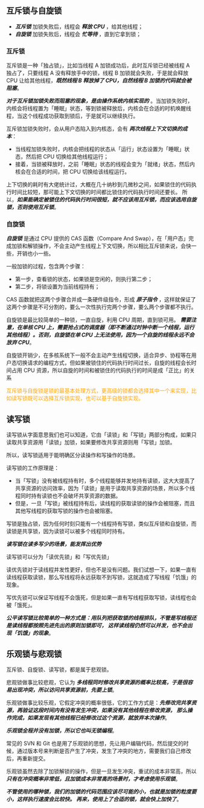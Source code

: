 ## 互斥锁与自旋锁

* ***互斥锁*** 加锁失败后，线程会 ***释放 CPU*** ，给其他线程；
* ***自旋锁*** 加锁失败后，线程会 ***忙等待*** ，直到它拿到锁；

### 互斥锁

互斥锁是一种「独占锁」，比如当线程 A 加锁成功后，此时互斥锁已经被线程 A 独占了，只要线程 A 没有释放手中的锁，线程 B
加锁就会失败，于是就会释放 CPU 让给其他线程，***既然线程 B 释放掉了 CPU，自然线程 B 加锁的代码就会被阻塞***。

***对于互斥锁加锁失败而阻塞的现象，是由操作系统内核实现的***
。当加锁失败时，内核会将线程置为「睡眠」状态，等到锁被释放后，内核会在合适的时机唤醒线程，当这个线程成功获取到锁后，于是就可以继续执行。

互斥锁加锁失败时，会从用户态陷入到内核态，会有 ***两次线程上下文切换的成本***：

* 当线程加锁失败时，内核会把线程的状态从「运行」状态设置为「睡眠」状态，然后把 CPU 切换给其他线程运行；
* 接着，当锁被释放时，之前「睡眠」状态的线程会变为「就绪」状态，然后内核会在合适的时间，把 CPU 切换给该线程运行。

上下切换的耗时有大佬统计过，大概在几十纳秒到几微秒之间，如果锁住的代码执行时间比较短，那可能上下文切换的时间都比锁住的代码执行时间还要长。
所以，***如果能确定被锁住的代码执行时间很短，就不应该用互斥锁，而应该选用自旋锁，否则使用互斥锁***。

### 自旋锁

***自旋锁*** 是通过 CPU 提供的 CAS 函数（Compare And Swap），在「用户态」完成加锁和解锁操作，不会主动产生线程上下文切换，所以相比互斥锁来说，会快一些，开销也小一些。

一般加锁的过程，包含两个步骤：

* 第一步，查看锁的状态，如果锁是空闲的，则执行第二步；
* 第二步，将锁设置为当前线程持有；

CAS 函数就把这两个步骤合并成一条硬件级指令，形成 ***原子指令*** ，这样就保证了这两个步骤是不可分割的，要么一次性执行完两个步骤，要么两个步骤都不执行。

自旋锁是最比较简单的一种锁，一直自旋，利用 CPU 周期，直到锁可用。
***需要注意，在单核 CPU 上，需要抢占式的调度器（即不断通过时钟中断一个线程，运行其他线程）。否则，自旋锁在单 CPU
上无法使用，因为一个自旋的线程永远不会放弃 CPU***。

自旋锁开销少，在多核系统下一般不会主动产生线程切换，适合异步、协程等在用户态切换请求的编程方式，但如果被锁住的代码执行时间过长，自旋的线程会长时间占用
CPU 资源，所以自旋的时间和被锁住的代码执行的时间是成「正比」的关系

<span style="color:orange;">
互斥锁与自旋锁是锁的最基本处理方式，更高级的锁都会选择其中一个来实现，比如读写锁既可以选择互斥锁实现，也可以基于自旋锁实现。</span>

## 读写锁

读写锁从字面意思我们也可以知道，它由「读锁」和「写锁」两部分构成，如果只读取共享资源用「读锁」加锁，如果要修改共享资源则用「写锁」加锁。

所以，读写锁适用于能明确区分读操作和写操作的场景。

读写锁的工作原理是：

* 当「写锁」没有被线程持有时，多个线程能够并发地持有读锁，这大大提高了共享资源的访问效率，因为「读锁」是用于读取共享资源的场景，所以多个线程同时持有读锁也不会破坏共享资源的数据。
* 但是，一旦「写锁」被线程持有后，读线程的获取读锁的操作会被阻塞，而且其他写线程的获取写锁的操作也会被阻塞。

写锁是独占锁，因为任何时刻只能有一个线程持有写锁，类似互斥锁和自旋锁，而读锁是共享锁，因为读锁可以被多个线程同时持有。

***读写锁在读多写少的场景，能发挥出优势***

读写锁可以分为「读优先锁」和「写优先锁」

读优先锁对于读线程并发性更好，但也不是没有问题。我们试想一下，如果一直有读线程获取读锁，那么写线程将永远获取不到写锁，这就造成了写线程「饥饿」的现象。

写优先锁可以保证写线程不会饿死，但是如果一直有写线程获取写锁，读线程也会被「饿死」。

***公平读写锁比较简单的一种方式是：用队列把获取锁的线程排队，不管是写线程还是读线程都按照先进先出的原则加锁即可，
这样读线程仍然可以并发，也不会出现「饥饿」的现象***。

## 乐观锁与悲观锁

互斥锁、自旋锁、读写锁，都是属于悲观锁。

悲观锁做事比较悲观，它认为 ***多线程同时修改共享资源的概率比较高，于是很容易出现冲突，所以访问共享资源前，先要上锁***。

乐观锁做事比较乐观，它假定冲突的概率很低，它的工作方式是：***先修改完共享资源，再验证这段时间内有没有发生冲突，如果没有其他线程在修改资源，
那么操作完成，如果发现有其他线程已经修改过这个资源，就放弃本次操作***。

***乐观锁全程并没有加锁，所以它也叫无锁编程***。

常见的 SVN 和 Git 也是用了乐观锁的思想，先让用户编辑代码，然后提交的时候，通过版本号来判断是否产生了冲突，发生了冲突的地方，需要我们自己修改后，再重新提交。

乐观锁虽然去除了加锁解锁的操作，但是一旦发生冲突，重试的成本非常高，所以
***只有在冲突概率非常低，且加锁成本非常高的场景时，才考虑使用乐观锁***。

***不管使用的哪种锁，我们的加锁的代码范围应该尽可能的小，也就是加锁的粒度要小，这样执行速度会比较快。
再来，使用上了合适的锁，就会快上加快了***。

